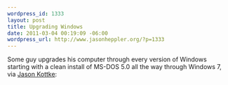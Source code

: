 ```yaml
--- 
wordpress_id: 1333
layout: post
title: Upgrading Windows
date: 2011-03-04 00:19:09 -06:00
wordpress_url: http://www.jasonheppler.org/?p=1333
---
```

Some guy upgrades his computer through every version of Windows starting with a clean install of MS-DOS 5.0 all the way through Windows 7, via <a href="http://kottke.org/11/03/upgrading-windows-from-10-to-70">Jason Kottke</a>:

<object width="560" height="349"><param name="movie" value="http://www.youtube.com/v/vPnehDhGa14&hl=en_US&feature=player_embedded&version=3"></param><param name="allowFullScreen" value="true"></param><param name="allowScriptAccess" value="always"></param><embed src="http://www.youtube.com/v/vPnehDhGa14&hl=en_US&feature=player_embedded&version=3" type="application/x-shockwave-flash" allowfullscreen="true" allowScriptAccess="always" width="640" height="390"></embed></object>
